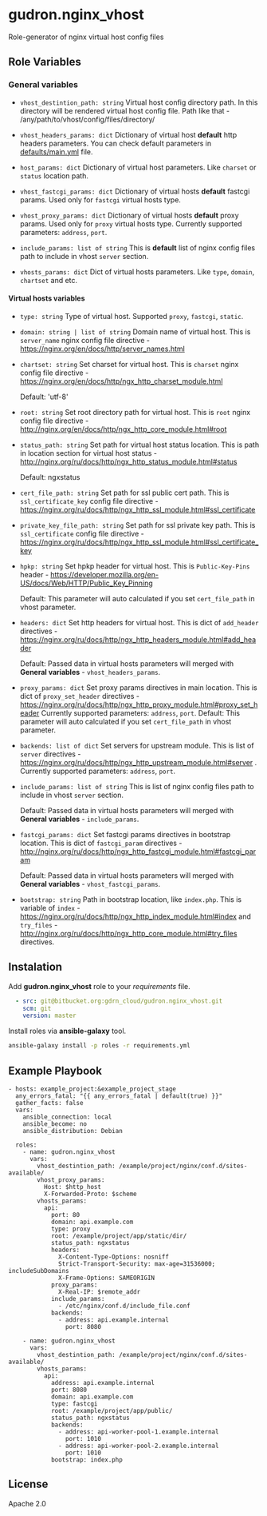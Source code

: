 gudron.nginx_vhost
=========

Role-generator of nginx virtual host config files

Role Variables
--------------

### General variables

  * `vhost_destintion_path: string`
    Virtual host config directory path. In this directory will be rendered virtual host config file. Path like that - /any/path/to/vhost/config/files/directory/

  * `vhost_headers_params: dict`
    Dictionary of virtual host **default** http headers parameters. You can check default parameters in [defaults/main.yml](defaults/main.yml) file.

  * `host_params: dict`
    Dictionary of virtual host parameters. Like `charset` or `status` location path.

  * `vhost_fastcgi_params: dict`
    Dictionary of virtual hosts **default** fastcgi params. Used only for `fastcgi` virtual hosts type.

  * `vhost_proxy_params: dict`
    Dictionary of virtual hosts **default** proxy params. Used only for `proxy` virtual hosts type.
 Currently supported parameters: `address`, `port`.
  * `include_params: list of string`
    This is **default** list of nginx config files path to include in vhost `server` section.

  * `vhosts_params: dict`
    Dict of virtual hosts parameters. Like `type`, `domain`, `chartset` and etc.

#### Virtual hosts variables

  * `type: string`
    Type of virtual host. Supported `proxy`, `fastcgi`, `static`.

  * `domain: string | list of string`
    Domain name of virtual host. This is `server_name` nginx config file directive - https://nginx.org/en/docs/http/server_names.html

  * `chartset: string`
    Set charset for virtual host. This is `charset` nginx config file directive - https://nginx.org/en/docs/http/ngx_http_charset_module.html

    Default: 'utf-8'

  * `root: string`
    Set root directory path for virtual host. This is `root` nginx config file directive - http://nginx.org/en/docs/http/ngx_http_core_module.html#root

  * `status_path: string`
    Set path for virtual host status location. This is path in location section for virtual host status - http://nginx.org/ru/docs/http/ngx_http_status_module.html#status

    Default: ngxstatus

  * `cert_file_path: string`
    Set path for ssl public cert path. This is `ssl_certificate_key` config file directive - https://nginx.org/ru/docs/http/ngx_http_ssl_module.html#ssl_certificate

  * `private_key_file_path: string`
    Set path for ssl private key path. This is `ssl_certificate` config file directive - https://nginx.org/ru/docs/http/ngx_http_ssl_module.html#ssl_certificate_key

  * `hpkp: string`
    Set hpkp header for virtual host. This is `Public-Key-Pins` header - https://developer.mozilla.org/en-US/docs/Web/HTTP/Public_Key_Pinning

    Default: This parameter will auto calculated if you set `cert_file_path` in vhost parameter.

  * `headers: dict`
    Set http headers for virtual host. This is dict of `add_header` directives - https://nginx.org/ru/docs/http/ngx_http_headers_module.html#add_header

    Default: Passed data in virtual hosts parameters will merged with **General variables** - `vhost_headers_params`.

  * `proxy_params: dict`
    Set proxy params directives in main location. This is dict of `proxy_set_header` directives - https://nginx.org/ru/docs/http/ngx_http_proxy_module.html#proxy_set_header
 Currently supported parameters: `address`, `port`.
    Default: This parameter will auto calculated if you set `cert_file_path` in vhost parameter.

  * `backends: list of dict`
    Set servers for upstream module. This is list of `server` directives - https://nginx.org/ru/docs/http/ngx_http_upstream_module.html#server . Currently supported parameters: `address`, `port`.

  * `include_params: list of string`
    This is list of nginx config files path to include in vhost `server` section.

    Default: Passed data in virtual hosts parameters will merged with **General variables** - `include_params`.

  * `fastcgi_params: dict`
    Set fastcgi params directives in bootstrap location. This is dict of `fastcgi_param` directives - http://nginx.org/ru/docs/http/ngx_http_fastcgi_module.html#fastcgi_param

    Default: Passed data in virtual hosts parameters will merged with **General variables** - `vhost_fastcgi_params`.

  * `bootstrap: string`
    Path in bootstrap location, like `index.php`. This is variable of `index` - https://nginx.org/ru/docs/http/ngx_http_index_module.html#index and `try_files` - http://nginx.org/ru/docs/http/ngx_http_core_module.html#try_files directives.


Instalation
-----------

Add **gudron.nginx_vhost** role to your *requirements* file.

```yaml
  - src: git@bitbucket.org:gdrn_cloud/gudron.nginx_vhost.git
    scm: git
    version: master
```

Install roles via **ansible-galaxy** tool.

```bash
ansible-galaxy install -p roles -r requirements.yml
```

Example Playbook
----------------

    - hosts: example_project:&example_project_stage
      any_errors_fatal: "{{ any_errors_fatal | default(true) }}"
      gather_facts: false
      vars:
        ansible_connection: local
        ansible_become: no
        ansible_distribution: Debian
            
      roles:
        - name: gudron.nginx_vhost
          vars: 
            vhost_destintion_path: /example/project/nginx/conf.d/sites-available/
            vhost_proxy_params:
              Host: $http_host
              X-Forwarded-Proto: $scheme
            vhosts_params:
              api:
                port: 80
                domain: api.example.com
                type: proxy
                root: /example/project/app/static/dir/
                status_path: ngxstatus
                headers:
                  X-Content-Type-Options: nosniff
                  Strict-Transport-Security: max-age=31536000; includeSubDomains
                  X-Frame-Options: SAMEORIGIN
                proxy_params:
                  X-Real-IP: $remote_addr
                include_params:
                  - /etc/nginx/conf.d/include_file.conf
                backends: 
                  - address: api.example.internal
                    port: 8080

        - name: gudron.nginx_vhost
          vars: 
            vhost_destintion_path: /example/project/nginx/conf.d/sites-available/
            vhosts_params:
              api:
                address: api.example.internal
                port: 8080
                domain: api.example.com
                type: fastcgi
                root: /example/project/app/public/
                status_path: ngxstatus
                backends: 
                  - address: api-worker-pool-1.example.internal
                    port: 1010
                  - address: api-worker-pool-2.example.internal
                    port: 1010
                bootstrap: index.php

License
-------

Apache 2.0
